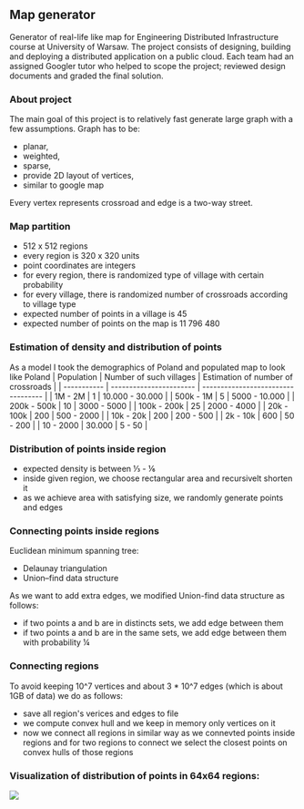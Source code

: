 ## Map generator

Generator of real-life like map for Engineering Distributed Infrastructure course at University of Warsaw. 
The project consists of designing, building and deploying a distributed application on a public cloud. 
Each team had an assigned Googler tutor who helped to scope the project; reviewed design documents and graded the final solution.

### About project
The main goal of this project is to relatively fast generate large graph with a few assumptions.
Graph has to be:

* planar, <br />
* weighted, <br />
* sparse, <br />
* provide 2D layout of vertices, <br />
* similar to google map

Every vertex represents crossroad and edge is a two-way street.

### Map partition
* 512 x 512 regions  <br />
* every region is 320 x 320 units  <br />
* point coordinates are integers  <br />
* for every region, there is randomized type of village with certain probability  <br />
* for every village, there is randomized number of crossroads according to village type  <br />
* expected number of points in a village is 45  <br />
* expected number of points on the map is 11 796 480

### Estimation of density and distribution of points
As a model I took the demographics of Poland and populated map to look like Poland
| Population  | Number of such villages | Estimation of number of crossroads |
| ----------- | ----------------------- | ---------------------------------- |
| 1M - 2M     | 1                       | 10.000 - 30.000                    |
| 500k - 1M   | 5                       | 5000 - 10.000                      |
| 200k - 500k | 10                      | 3000 - 5000                        |
| 100k - 200k | 25                      | 2000 - 4000                        |
| 20k - 100k  | 200                     | 500 - 2000                         |
| 10k - 20k   | 200                     | 200 - 500                          |
| 2k - 10k    | 600                     | 50 - 200                           |
| 10 - 2000   | 30.000                  | 5 - 50                             |

### Distribution of points inside region
* expected density is between ⅓ - ⅙   <br />
* inside given region, we choose rectangular area and recursivelt shorten it <br />
* as we achieve area with satisfying size, we randomly generate points and edges

### Connecting points inside regions
Euclidean minimum spanning tree:
* Delaunay triangulation
* Union–find data structure 

As we want to add extra edges, we modified Union-find data structure as follows:
* if two points a and b are in distincts sets, we add edge between them
* if two points a and b are in the same sets, we add edge between them with probability ¼

### Connecting regions
To avoid keeping 10^7 vertices and about 3 * 10^7 edges (which is about 1GB of data) we do as follows:
* save all region's verices and edges to file
* we compute convex hull and we keep in memory only vertices on it
* now we connect all regions in similar way as we connevted points inside regions and for two regions to connect we select the closest points on convex hulls of those regions

### Visualization of distribution of points in 64x64 regions:
![](https://media.giphy.com/media/25oX5fKVj2qtb5WCKL/giphy.gif)
